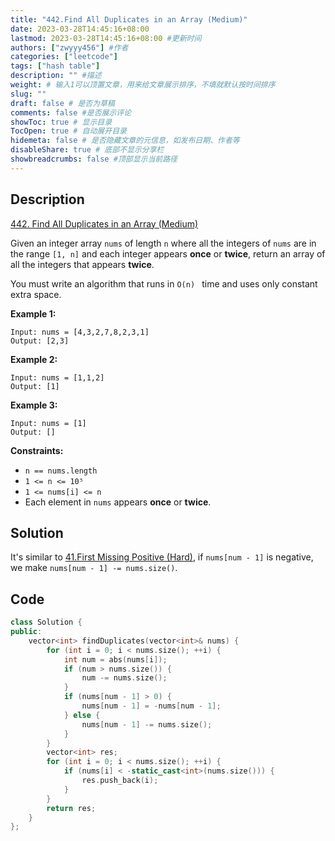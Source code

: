 ```yaml
---
title: "442.Find All Duplicates in an Array (Medium)"
date: 2023-03-28T14:45:16+08:00
lastmod: 2023-03-28T14:45:16+08:00 #更新时间
authors: ["zwyyy456"] #作者
categories: ["leetcode"]
tags: ["hash table"]
description: "" #描述
weight: # 输入1可以顶置文章，用来给文章展示排序，不填就默认按时间排序
slug: ""
draft: false # 是否为草稿
comments: false #是否展示评论
showToc: true # 显示目录
TocOpen: true # 自动展开目录
hidemeta: false # 是否隐藏文章的元信息，如发布日期、作者等
disableShare: true # 底部不显示分享栏
showbreadcrumbs: false #顶部显示当前路径
---
```

## Description
[442. Find All Duplicates in an Array (Medium)](https://leetcode.com/problems/find-all-duplicates-in-an-array/)

Given an integer array `nums` of length `n` where all the integers of `nums` are in the range `[1,
n]` and each integer appears **once** or **twice**, return an array of all the integers that appears
**twice**.

You must write an algorithm that runs in `O(n) ` time and uses only constant extra space.

**Example 1:**

```
Input: nums = [4,3,2,7,8,2,3,1]
Output: [2,3]

```

**Example 2:**

```
Input: nums = [1,1,2]
Output: [1]

```

**Example 3:**

```
Input: nums = [1]
Output: []

```

**Constraints:**

- `n == nums.length`
- `1 <= n <= 10⁵`
- `1 <= nums[i] <= n`
- Each element in `nums` appears **once** or **twice**.

## Solution
It's similar to [41.First Missing Positive (Hard)](https://blog.zwyyy456.tech/zh/posts/leet/41.first-missing-positive/), if `nums[num - 1]` is negative, we make `nums[num - 1] -= nums.size()`.

## Code
```cpp
class Solution {
public:
    vector<int> findDuplicates(vector<int>& nums) {
        for (int i = 0; i < nums.size(); ++i) {
            int num = abs(nums[i]);
            if (num > nums.size()) {
                num -= nums.size();
            }
            if (nums[num - 1] > 0) {
                nums[num - 1] = -nums[num - 1];
            } else {
                nums[num - 1] -= nums.size();
            }
        }
        vector<int> res;
        for (int i = 0; i < nums.size(); ++i) {
            if (nums[i] < -static_cast<int>(nums.size())) {
                res.push_back(i);
            }
        }
        return res;
    }
};
```